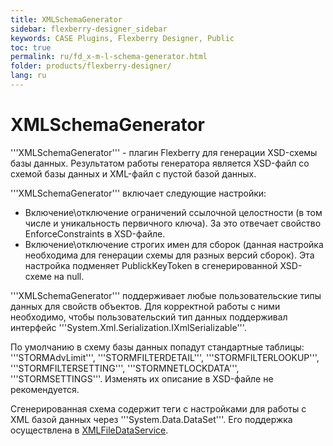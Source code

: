 ```yaml
---
title: XMLSchemaGenerator
sidebar: flexberry-designer_sidebar
keywords: CASE Plugins, Flexberry Designer, Public
toc: true
permalink: ru/fd_x-m-l-schema-generator.html
folder: products/flexberry-designer/
lang: ru
---
```


# XMLSchemaGenerator
'''XMLSchemaGenerator''' - плагин Flexberry для генерации XSD-схемы базы данных. Результатом работы генератора является XSD-файл со схемой базы данных и XML-файл с пустой базой данных.

'''XMLSchemaGenerator''' включает следующие настройки:
* Включение\отключение ограничений ссылочной целостности (в том числе и уникальность первичного ключа). За это отвечает свойство EnforceConstraints в XSD-файле.
* Включение\отключение строгих имен для сборок (данная настройка необходима для генерации схемы для разных версий сборок). Эта настройка подменяет PublickKeyToken в cгенерированной XSD-схеме на null.

'''XMLSchemaGenerator''' поддерживает любые пользовательские типы данных для свойств объектов. Для корректной работы с ними необходимо, чтобы пользовательский тип данных поддерживал интерфейс '''System.Xml.Serialization.IXmlSerializable'''.

По умолчанию в схему базы данных попадут стандартные таблицы: '''STORMAdvLimit''', '''STORMFILTERDETAIL''', '''STORMFILTERLOOKUP''', '''STORMFILTERSETTING''', '''STORMNETLOCKDATA''', '''STORMSETTINGS'''. Изменять их описание в XSD-файле не рекомендуется.

Сгенерированная схема содержит теги с настройками для работы с XML базой данных через '''System.Data.DataSet'''. Его поддержка осуществлена в [XMLFileDataService](fo_xml-file-ds.html).
 

